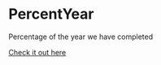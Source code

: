 # PercentYear
Percentage of the year we have completed



[Check it out here]([https://website-name.com](https://goalpost.ericqyhan.com/)https://goalpost.ericqyhan.com/)
